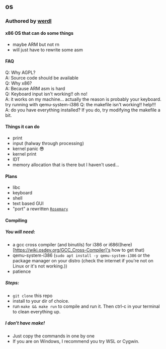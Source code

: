 ## os
### Authored by [werdl](https://github.com/werdl)
#### x86 OS that can do some things
- maybe ARM but not rn 
- will just have to rewrite some asm
#### FAQ
Q: Why AGPL?<br>
A: Source code should be available<br>
Q: Why x86?<br>
A: Because ARM asm is hard<br>
Q: Keyboard input isn't working!! oh no!<br>
A: it works on my machine...
   actually the reason is probably your keyboard.<br>
   try running with qemu-system-i386
Q: the makefile isn't working!! help!!!<br>
A: do you have everything installed?
   If you do, try modifying the makefile a bit.<br>
#### Things it can do
- print
- input (halway through processing)
- kernel panic 😎
- kernel print
- IDT
- memory allocation that is there but I haven't used...
#### Plans
- libc
- keyboard 
- shell
- text based GUI
- "port" a rewritten [`Rosemary`](http://github.com/werdl/rosemary)
#### Compiling
##### You will need:
- a gcc cross compiler (and binutils) for i386 or i686((here)[https://wiki.osdev.org/GCC_Cross-Compiler]'s how to get that)
- qemu-system-i386 (`sudo apt install -y qemu-system-i386` or the package manager on your distro (check the internet if you're not on Linux or it's not working.))
- patience
##### Steps:
- `git clone` this repo
- install to your dir of choice.
- run `make && make run` to compile and run it. Then ctrl-c in your terminal to clean everything up.
##### I don't have make!
- Just copy the commands in one by one
- If you are on Windows, I recommend you try WSL or Cygwin.
